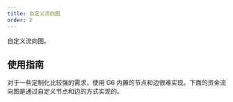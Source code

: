 ```yaml
---
title: 自定义流向图
order: 2
---
```


自定义流向图。

## 使用指南

对于一些定制化比较强的需求，使用 G6 内置的节点和边很难实现。下面的资金流向图是通过自定义节点和边的方式实现的。